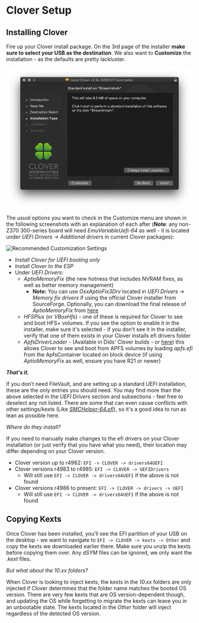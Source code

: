 # Clover Setup

## Installing Clover

Fire up your Clover install package. On the 3rd page of the installer **make sure to select your USB as the destination**. We also want to **Customize** the installation - as the defaults are pretty lackluster.

![3rd Page of the Clover Installer - Note the "Customize" button in the bottom left](<.gitbook/assets/screen-shot-2019-08-28-at-7.20.46-pm (1) (1).png>)

The _usual_ options you want to check in the Customize menu are shown in the following screenshots with an explanation of each after (**Note**: any non-Z370 300-series board will need _EmuVariableUefi-64_ as well - it is located under _UEFI Drivers -> Additional drivers_ in current Clover packages):

![Recommended Customization Settings](.gitbook/assets/screen-shot-2019-08-28-at-7.21.14-pm.png)

* _Install Clover for UEFI booting only_
* _Install Clover to the ESP_
* Under _UEFI Drivers:_
  * _AptioMemoryFix_ (the new hotness that includes NVRAM fixes, as well as better memory management)
    * **Note:** You can use _OsxAptioFix3Drv_ located in _UEFI Drivers -> Memory fix drivers_ if using the official Clover installer from SourceForge. Optionally, you can download the final release of _AptioMemoryFix_ from [here](https://github.com/acidanthera/AptioFixPkg/releases)
  * _HFSPlus_ (or _VBoxHfs_) - one of these is required for Clover to see and boot HFS+ volumes. If you see the option to enable it in the installer, make sure it's selected - if you don't see it in the installer, verify that one of them exists in your Clover installs efi drivers folder
  * _ApfsDriverLoader_ - (Available in Dids' Clover builds - or [here](https://github.com/acidanthera/ApfsSupportPkg/releases)) this allows Clover to see and boot from APFS volumes by loading _apfs.efi_ from the ApfsContainer located on block device (if using _AptioMemoryFix_ as well, ensure you have R21 or newer)

_**That's it.**_

If you don't need FileVault, and are setting up a standard UEFI installation, these are the only entries you should need. You may find more than the above selected in the _UEFI Drivers_ section and subsections - feel free to deselect any not listed. There are some that can even cause conflicts with other settings/kexts (Like [_SMCHelper-64.efi_](https://github.com/acidanthera/VirtualSMC/blob/master/Docs/FAQ.md)), so it's a good idea to run as lean as possible here.

_Where do they install?_

If you need to manually make changes to the efi drivers on your Clover installation (or just verify that you have what you need), their location may differ depending on your Clover version.

* Clover version up to r4982: `EFI -> CLOVER -> drivers64UEFI`
* Clover versions r4983 to r4985: `EFI -> CLOVER -> UEFIDrivers`
  * Will still use `EFI -> CLOVER -> drivers64UEFI` if the above is not found
* Clover versions r4986 to present: `EFI -> CLOVER -> drivers -> UEFI`
  * Will still use `EFI -> CLOVER -> drivers64UEFI` if the above is not found

## Copying Kexts

Once Clover has been installed, you'll see the EFI partition of your USB on the desktop - we want to navigate to `EFI -> CLOVER -> kexts -> Other` and copy the kexts we downloaded earlier there. Make sure you unzip the kexts before copying them over. Any _dSYM_ files can be ignored, we only want the _.kext_ files.

_But what about the 10.xx folders?_

When Clover is looking to inject kexts, the kexts in the _10.xx_ folders are only injected if Clover determines that the folder name matches the booted OS version. There are very few kexts that are OS version-dependent though, and updating the OS while forgetting to migrate the kexts can leave you in an unbootable state. The kexts located in the _Other_ folder will inject regardless of the detected OS version.

